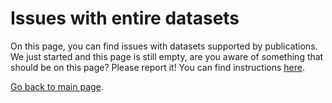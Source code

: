 # Issues with entire datasets 

On this page, you can find issues with datasets supported by publications.
We just started and this page is still empty, are you aware of something that should be on this page?
Please report it!
You can find instructions [here](https://github.com/dieuwkehupkes/that_is_good_data#reporting-issues-with-individual-examples-in-evaluation-datasets).


[Go back to main page](https://github.com/dieuwkehupkes/that_is_good_data).
